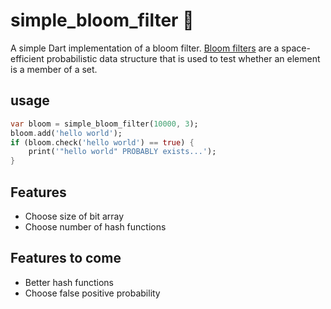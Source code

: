 # simple_bloom_filter 🎯

A simple Dart implementation of a bloom filter. [Bloom filters](https://en.wikipedia.org/wiki/Bloom_filter) are a space-efficient probabilistic data structure that is used to test whether an element is a member of a set.

## usage

```dart
var bloom = simple_bloom_filter(10000, 3);
bloom.add('hello world');
if (bloom.check('hello world') == true) {
    print('"hello world" PROBABLY exists...');
}
```

## Features

- Choose size of bit array
- Choose number of hash functions

## Features to come

- Better hash functions
- Choose false positive probability